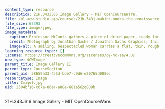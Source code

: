```yaml
---
content_type: resource
description: 21H.343JS16 Image Gallery - MIT OpenCourseWare.
file: /ol-ocw-studio-app/courses/21h-343j-making-books-the-renaissance-and-today-spring-2016/2304bf16c67a86aca88e681a582c889b_Image9.jpg
file_size: 63393
file_type: image/jpeg
image_metadata:
  caption: Professor McCants gathers a piece of dried paper, ready for printing.
  credit: Photograph by Jonathan Sachs / Jonathan Sachs Graphics, Inc.
  image-alt: A smiling, bespectacled woman carries a flat, thin, rough-edged object.
learning_resource_types: []
license: https://creativecommons.org/licenses/by-nc-sa/4.0/
ocw_type: OCWImage
parent_title: Image Gallery II
parent_type: CourseSection
parent_uid: 38659a33-436d-bde7-c9d6-e20765d008ed
resourcetype: Image
title: Image9.jpg
uid: 2304bf16-c67a-86ac-a88e-681a582c889b
---
```

21H.343JS16 Image Gallery - MIT OpenCourseWare.